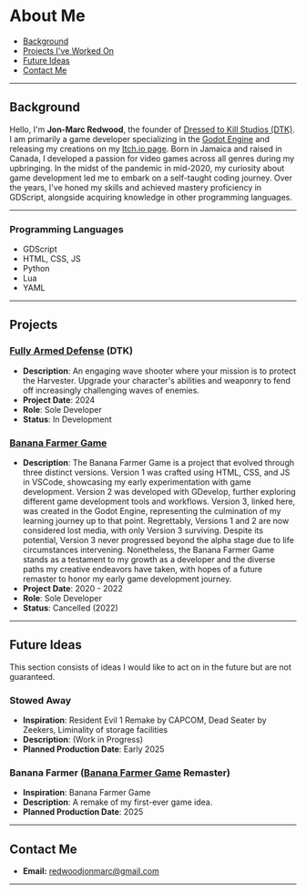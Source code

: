 # About Me

- [Background](#background)
- [Projects I've Worked On](#projects)
- [Future Ideas](#future-ideas)
- [Contact Me](#contact-me)

---

## Background

Hello, I'm **Jon-Marc Redwood**, the founder of [Dressed to Kill Studios (DTK)](https://github.com/Dressed-to-Kill-Studios). I am primarily a game developer specializing in the [Godot Engine](https://github.com/godotengine) and releasing my creations on my [Itch.io page](https://karjon7.itch.io). Born in Jamaica and raised in Canada, I developed a passion for video games across all genres during my upbringing. In the midst of the pandemic in mid-2020, my curiosity about game development led me to embark on a self-taught coding journey. Over the years, I've honed my skills and achieved mastery proficiency in GDScript, alongside acquiring knowledge in other programming languages.

---

### Programming Languages

- GDScript
- HTML, CSS, JS
- Python
- Lua
- YAML

---

## Projects

### [Fully Armed Defense](https://github.com/Dressed-to-Kill-Studios/Fully-Armed-Defense) (DTK)

- **Description**: An engaging wave shooter where your mission is to protect the Harvester. Upgrade your character's abilities and weaponry to fend off increasingly challenging waves of enemies.
- **Project Date**: 2024
- **Role**: Sole Developer
- **Status**: In Development

### [Banana Farmer Game](https://karjon7.itch.io/banana-farmer-game)

- **Description**: The Banana Farmer Game is a project that evolved through three distinct versions. Version 1 was crafted using HTML, CSS, and JS in VSCode, showcasing my early experimentation with game development. Version 2 was developed with GDevelop, further exploring different game development tools and workflows. Version 3, linked here, was created in the Godot Engine, representing the culmination of my learning journey up to that point. Regrettably, Versions 1 and 2 are now considered lost media, with only Version 3 surviving. Despite its potential, Version 3 never progressed beyond the alpha stage due to life circumstances intervening. Nonetheless, the Banana Farmer Game stands as a testament to my growth as a developer and the diverse paths my creative endeavors have taken, with hopes of a future remaster to honor my early game development journey.
- **Project Date**: 2020 - 2022
- **Role**: Sole Developer
- **Status**: Cancelled (2022)

---

## Future Ideas

This section consists of ideas I would like to act on in the future but are not guaranteed.

### Stowed Away

- **Inspiration**: Resident Evil 1 Remake by CAPCOM, Dead Seater by Zeekers, Liminality of storage facilities
- **Description**: (Work in Progress)
- **Planned Production Date**: Early 2025

### Banana Farmer ([Banana Farmer Game](https://karjon7.itch.io/banana-farmer-game) Remaster)

- **Inspiration**: Banana Farmer Game
- **Description**: A remake of my first-ever game idea.
- **Planned Production Date**: 2025

---

## Contact Me

- **Email:** <redwoodjonmarc@gmail.com>

---
